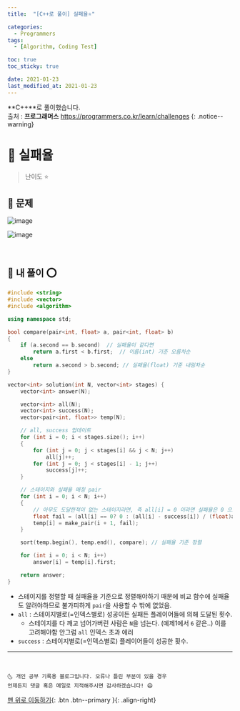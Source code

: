 ```yaml
---
title:  "[C++로 풀이] 실패율⭐" 

categories:
  - Programmers
tags:
  - [Algorithm, Coding Test]

toc: true
toc_sticky: true

date: 2021-01-23
last_modified_at: 2021-01-23
---
```

**C++**로 풀이했습니다.  
출처 : **프로그래머스** <https://programmers.co.kr/learn/challenges>
{: .notice--warning}

# 📌 실패율

> 난이도 ⭐

## 🚀 문제

![image](https://user-images.githubusercontent.com/42318591/105573291-cc145580-5d9f-11eb-82d5-ce4e49fe1daf.png)

![image](https://user-images.githubusercontent.com/42318591/105573294-d7678100-5d9f-11eb-963a-2c7149ea7db9.png)

<br>

## 🚀 내 풀이 ⭕

```cpp
#include <string>
#include <vector>
#include <algorithm>

using namespace std;

bool compare(pair<int, float> a, pair<int, float> b)
{
    if (a.second == b.second)  // 실패율이 같다면
        return a.first < b.first;  // 이름(int) 기준 오름차순
    else
        return a.second > b.second; // 실패율(float) 기준 내림차순
}

vector<int> solution(int N, vector<int> stages) {
    vector<int> answer(N);

    vector<int> all(N);
    vector<int> success(N);
    vector<pair<int, float>> temp(N);

    // all, success 업데이트
    for (int i = 0; i < stages.size(); i++)
    {
        for (int j = 0; j < stages[i] && j < N; j++)
            all[j]++;
        for (int j = 0; j < stages[i] - 1; j++)
            success[j]++;
    }

    // 스테이지와 실패율 매칭 pair
    for (int i = 0; i < N; i++)
    {
        // 아무도 도달한적이 없는 스테이지라면, 즉 all[i] = 0 이라면 실패율은 0 으로.
        float fail = (all[i] == 0? 0 : (all[i] - success[i]) / (float)all[i]); 
        temp[i] = make_pair(i + 1, fail);
    }

    sort(temp.begin(), temp.end(), compare); // 실패율 기준 정렬

    for (int i = 0; i < N; i++)
        answer[i] = temp[i].first;

    return answer;
}
```

- 스테이지를 정렬할 때 실패율을 기준으로 정렬해야하기 때문에 비교 함수에 실패율도 알려야하므로 불가피하게 `pair`을 사용할 수 밖에 없었음. 
- `all` : 스테이지별로(=인덱스별로) 성공이든 실패든 플레이어들에 의해 도달된 횟수.
  - 스테이지를 다 깨고 넘어가버린 사람은 `N`을 넘는다. (예제1에서 `6` 같은..) 이를 고려해야함 안그럼 `all` 인덱스 초과 에러 
- `success` : 스테이지별로(=인덱스별로) 플레이어들이 성공한 횟수.



***
<br>

    🌜 개인 공부 기록용 블로그입니다. 오류나 틀린 부분이 있을 경우 
    언제든지 댓글 혹은 메일로 지적해주시면 감사하겠습니다! 😄

[맨 위로 이동하기](#){: .btn .btn--primary }{: .align-right}
